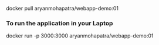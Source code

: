 docker pull aryanmohapatra/webapp-demo:01
### To run the application in your Laptop
docker run -p 3000:3000 aryanmohapatra/webapp-demo:01
